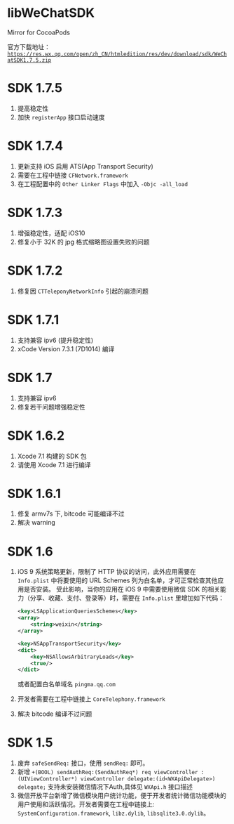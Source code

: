 # libWeChatSDK

Mirror for CocoaPods

官方下载地址：
[`https://res.wx.qq.com/open/zh_CN/htmledition/res/dev/download/sdk/WeChatSDK1.7.5.zip`](https://res.wx.qq.com/open/zh_CN/htmledition/res/dev/download/sdk/WeChatSDK1.7.5.zip)

# SDK 1.7.5

1. 提高稳定性
2. 加快 `registerApp` 接口启动速度

# SDK 1.7.4

1. 更新支持 iOS 启用 ATS(App Transport Security)
2. 需要在工程中链接 `CFNetwork.framework`
3. 在工程配置中的 `Other Linker Flags` 中加入 `-Objc -all_load`

# SDK 1.7.3

1. 增强稳定性，适配 iOS10
2. 修复小于 32K 的 jpg 格式缩略图设置失败的问题

# SDK 1.7.2

1. 修复因 `CTTeleponyNetworkInfo` 引起的崩溃问题

# SDK 1.7.1

1. 支持兼容 ipv6 (提升稳定性)
2. xCode Version 7.3.1 (7D1014) 编译

# SDK 1.7

1. 支持兼容 ipv6
2. 修复若干问题增强稳定性

# SDK 1.6.2

1. Xcode 7.1 构建的 SDK 包
2. 请使用 Xcode 7.1 进行编译

# SDK 1.6.1

1. 修复 armv7s 下, bitcode 可能编译不过
2. 解决 warning

# SDK 1.6

1. iOS 9 系统策略更新，限制了 HTTP 协议的访问，此外应用需要在 `Info.plist` 中将要使用的 URL Schemes 列为白名单，才可正常检查其他应用是否安装。
受此影响，当你的应用在 iOS 9 中需要使用微信 SDK 的相关能力（分享、收藏、支付、登录等）时，需要在 `Info.plist` 里增加如下代码：

    ```xml
    <key>LSApplicationQueriesSchemes</key>
    <array>
        <string>weixin</string>
    </array>
    
    <key>NSAppTransportSecurity</key>
    <dict>
        <key>NSAllowsArbitraryLoads</key>
        <true/>
    </dict>
    ```
    
    或者配置白名单域名 `pingma.qq.com`

2. 开发者需要在工程中链接上 `CoreTelephony.framework`
3. 解决 bitcode 编译不过问题

# SDK 1.5

1. 废弃 `safeSendReq:` 接口，使用 `sendReq:` 即可。
2. 新增 `+(BOOL) sendAuthReq:(SendAuthReq*) req viewController : (UIViewController*) viewController delegate:(id<WXApiDelegate>) delegate;`
支持未安装微信情况下Auth,具体见 `WXApi.h` 接口描述
3. 微信开放平台新增了微信模块用户统计功能，便于开发者统计微信功能模块的用户使用和活跃情况。开发者需要在工程中链接上: `SystemConfiguration.framework`, `libz.dylib`, `libsqlite3.0.dylib`。
